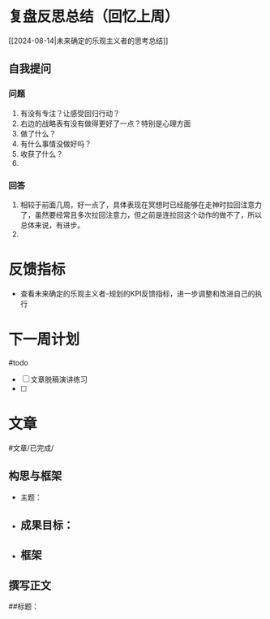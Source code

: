 # 复盘反思总结（回忆上周）

[[2024-08-14|未来确定的乐观主义者的思考总结]] 

## 自我提问
### 问题

1. 有没有专注？让感受回归行动？
2. 右边的战略表有没有做得更好了一点？特别是心理方面
3. 做了什么？
4. 有什么事情没做好吗？
5. 收获了什么？
6. 

### 回答

1. 相较于前面几周，好一点了，具体表现在冥想时已经能够在走神时拉回注意力了，虽然要经常且多次拉回注意力，但之前是连拉回这个动作的做不了，所以总体来说，有进步。
2. 

# 反馈指标

- 查看未来确定的乐观主义者-规划的KPI反馈指标，进一步调整和改进自己的执行

# 下一周计划
#todo 

- [ ] 文章脱稿演讲练习
- [ ] 

# 文章
#文章/已完成/
## 构思与框架

- 主题：
- 成果目标：
	- 
- 框架
	- 
## 撰写正文

##标题：






